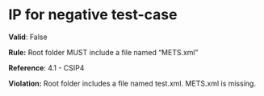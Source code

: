 # IP for negative test-case

**Valid**: False

**Rule:** Root folder MUST include a file named “METS.xml”

**Reference**: 4.1 - CSIP4

**Violation:**  Root folder includes a file named test.xml. METS.xml is missing.
